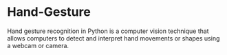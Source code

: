 # Hand-Gesture

Hand gesture recognition in Python is a computer vision technique that allows computers to detect and interpret hand movements or shapes using a webcam or camera.
